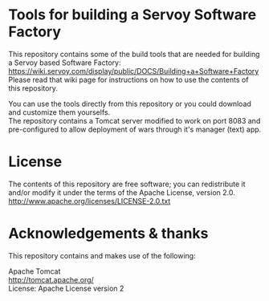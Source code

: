 # Tools for building a Servoy Software Factory

This repository contains some of the build tools that are needed for building a Servoy based Software Factory:   https://wiki.servoy.com/display/public/DOCS/Building+a+Software+Factory  
Please read that wiki page for instructions on how to use the contents of this repository.

You can use the tools directly from this repository or you could download and customize them yourselfs.  
The repository contains a Tomcat server modified to work on port 8083 and pre-configured to allow deployment of wars through it's manager (text) app.

# License

The contents of this repository are free software; you can redistribute it and/or modify it under the terms of the Apache License, version 2.0.  
http://www.apache.org/licenses/LICENSE-2.0.txt

# Acknowledgements & thanks

This repository contains and makes use of the following: 

Apache Tomcat  
http://tomcat.apache.org/  
License: Apache License version 2
